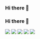 ### Hi there 👋

### Hi there 👋

![](https://github-profile-summary-cards.vercel.app/api/cards/profile-details?username=SunzeY&theme=nord_bright)
![](https://github-profile-summary-cards.vercel.app/api/cards/repos-per-language?username=SunzeY&theme=nord_bright)
![](https://github-profile-summary-cards.vercel.app/api/cards/most-commit-language?username=SunzeY&theme=nord_bright)
![](https://github-profile-summary-cards.vercel.app/api/cards/stats?username=SunzeY&theme=nord_bright)
![](https://github-profile-summary-cards.vercel.app/api/cards/productive-time?username=SunzeY&theme=nord_bright&utcOffset=8)
